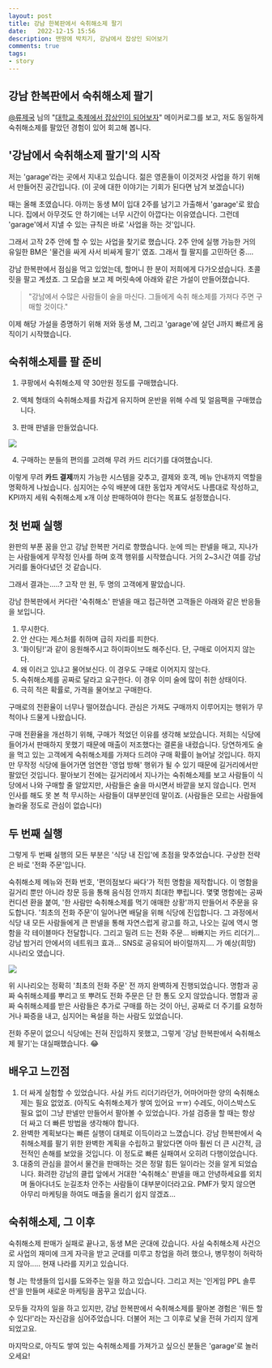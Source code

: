 ```yaml
---
layout: post
title: 강남 한복판에서 숙취해소제 팔기
date:   2022-12-15 15:56
description: 맨땅에 박치기, 강남에서 잡상인 되어보기
comments: true
tags:
- story
---
```


## 강남 한복판에서 숙취해소제 팔기

[@류제국](https://disquiet.io/@newempire) 님의 "[대학교 축제에서 잡상인이 되어보자](https://disquiet.io/@newempire/makerlog/4363)" 메이커로그를 보고, 저도 동일하게 숙취해소제를 팔았던 경험이 있어 회고해 봅니다.



## '강남에서 숙취해소제 팔기'의 시작
저는 'garage'라는 곳에서 지내고 있습니다. 젊은 영혼들이 이것저것 사업을 하기 위해서 만들어진 공간입니다. (이 곳에 대한 이야기는 기회가 된다면 남겨 보겠습니다)

때는 올해 초였습니다. 아끼는 동생 M이 입대 2주를 남기고 가출해서 'garage'로 왔습니다. 집에서 아무것도 안 하기에는 너무 시간이 아깝다는 이유였습니다. 그런데 'garage'에서 지낼 수 있는 규칙은 바로 '사업을 하는 것'입니다.

그래서 고작 2주 안에 할 수 있는 사업을 찾기로 했습니다. 2주 안에 실행 가능한 거의 유일한 BM은 '물건을 싸게 사서 비싸게 팔기' 였죠. 그래서 뭘 팔지를 고민하던 중....

강남 한복판에서 점심을 먹고 있었는데, 할머니 한 분이 저희에게 다가오셨습니다. 초콜릿을 팔고 계셨죠. 그 모습을 보고 제 머릿속에 아래와 같은 가설이 만들어졌습니다.

> "강남에서 수많은 사람들이 술을 마신다. 그들에게 숙취 해소제를 가져다 주면 구매할 것이다."

이제 해당 가설을 증명하기 위해 저와 동생 M, 그리고 'garage'에 살던 J까지 빠르게 움직이기 시작했습니다.

## 숙취해소제를 팔 준비

1. 쿠팡에서 숙취해소제 약 30만원 정도를 구매했습니다.

2. 액체 형태의 숙취해소제를 차갑게 유지하며 운반을 위해 수레 및 얼음팩을 구매했습니다.

3. 판매 판넬을 만들었습니다.

![](https://media.disquiet.io/images/makerlog/3fa69c775c65ccd8a8a13ab786955155937b1aa7c1d600cef12465158daa79a7)

4. 구매하는 분들의 편의를 고려해 무려 카드 리더기를 대여했습니다.


이렇게 무려 **카드 결제**까지 가능한 시스템을 갖추고, 결제와 호객, 메뉴 안내까지 역할을 명확하게 나눴습니다. 심지어는 수익 배분에 대한 동업자 계약서도 나름대로 작성하고, KPI까지 세워 숙취해소제 x개 이상 판매하여야 한다는 목표도 설정했습니다.


## 첫 번째 실행
완판의 부푼 꿈을 안고 강남 한복판 거리로 향했습니다. 눈에 띄는 판넬을 매고, 지나가는 사람들에게 무작정 인사를 하며 호객 행위를 시작했습니다. 거의 2~3시간 여를 강남 거리를 돌아다녔던 것 같습니다.

그래서 결과는.....? 고작 만 원, 두 명의 고객에게 팔았습니다.

강남 한복판에서 커다란 '숙취해소' 판넬을 매고 접근하면 고객들은 아래와 같은 반응들을 보입니다.

1. 무시한다.
2. 안 산다는 제스처를 취하며 급히 자리를 피한다.
3. '화이팅!'과 같이 응원해주시고 하이파이브도 해주신다. 단, 구매로 이어지지 않는다.
4. 왜 이러고 있냐고 물어보신다. 이 경우도 구매로 이어지지 않는다.
5. 숙취해소제를 공짜로 달라고 요구한다. 이 경우 이미 술에 많이 취한 상태이다.
6. 극히 적은 확률로, 가격을 물어보고 구매한다.

구매로의 전환율이 너무나 떨어졌습니다. 관심은 가져도 구매까지 이루어지는 행위가 무척이나 드물게 나왔습니다.

구매 전환율을 개선하기 위해, 구매가 적었던 이유를 생각해 보았습니다. 저희는 식당에 들어가서 판매하지 못했기 때문에 매출이 저조했다는 결론을 내렸습니다. 당연하게도 술을 먹고 있는 고객에게 숙취해소제를 가져다 드려야 구매 확률이 늘어날 것입니다. 하지만 무작정 식당에 들어가면 엄연한 '영업 방해' 행위가 될 수 있기 때문에 길거리에서만 팔았던 것입니다. 팔아보기 전에는 길거리에서 지나가는 숙취해소제를 보고 사람들이 식당에서 나와 구매할 줄 알았지만, 사람들은 술을 마시면서 바깥을 보지 않습니다. 먼저 인사를 해도 못 본 척 무시하는 사람들이 대부분인데 말이죠. (사람들은 모르는 사람들에 놀라울 정도로 관심이 없습니다)


## 두 번째 실행
그렇게 두 번째 실행의 모든 부분은 '식당 내 진입'에 초점을 맞추었습니다. 구상한 전략은 바로 '전화 주문'입니다.

숙취해소제 메뉴와 전화 번호, '편의점보다 싸다'가 적힌 명함을 제작합니다. 이 명함을 길거리 뿐만 아니라 창문 등을 통해 음식점 안까지 최대한 뿌립니다. 몇몇 명함에는 공짜 컨디션 환을 붙여, '한 사람만 숙취해소제를 먹기 애매한 상황'까지 만들어서 주문을 유도합니다. '최초의 전화 주문'이 일어나면 배달을 위해 식당에 진입합니다. 그 과정에서 식당 내 모든 사람들에게 큰 판넬을 통해 자연스럽게 광고를 하고, 나오는 길에 역시 명함을 각 테이블마다 전달합니다. 그리고 밀려 드는 전화 주문... 바빠지는 카드 리더기... 강남 밤거리 안에서의 네트워크 효과... SNS로 공유되어 바이럴까지.... 가 예상(희망) 시나리오 였습니다.

![](https://media.disquiet.io/images/makerlog/777d8b4dc172794579c74d91edffd1cec834282ec9a9bf6fcc260cbc3b4efaa2)

위 시나리오는 정확히 '최초의 전화 주문' 전 까지 완벽하게 진행되었습니다. 명함과 공짜 숙취해소제를 뿌리고 또 뿌려도 전화 주문은 단 한 통도 오지 않았습니다. 명함과 공짜 숙취해소제를 받은 사람들은 추가로 구매를 하는 것이 아닌, 공짜로 더 주기를 요청하거나 짜증을 내고, 심지어는 욕설을 하는 사람도 있었습니다.

전화 주문이 없으니 식당에는 전혀 진입하지 못했고, 그렇게 '강남 한복판에서 숙취해소제 팔기'는 대실패했습니다. 😂


## 배우고 느낀점
1. 더 싸게 실험할 수 있었습니다. 사실 카드 리더기라던가, 어마어마한 양의 숙취해소제는 필요 없었죠. (아직도 숙취해소제가 쌓여 있어요 ㅠㅠ) 수레도, 아이스박스도 필요 없이 그냥 판넬만 만들어서 팔아볼 수 있었습니다. 가설 검증을 할 때는 항상 더 싸고 더 빠른 방법을 생각해야 합니다.
2. 완벽한 계획보다는 빠른 실행이 대체로 이득이라고 느꼈습니다. 강남 한복판에서 숙취해소제를 팔기 위한 완벽한 계획을 수립하고 팔았다면 아마 훨씬 더 큰 시간적, 금전적인 손해를 보았을 것입니다. 이 정도로 빠른 실패여서 오히려 다행이었습니다.
3. 대중의 관심을 끌어서 물건을 판매하는 것은 정말 힘든 일이라는 것을 알게 되었습니다. 화려한 강남의 클럽 앞에서 거대한 '숙취해소' 판넬을 매고 안녕하세요를 외치며 돌아다녀도 눈길조차 안주는 사람들이 대부분이더라고요. PMF가 맞지 않으면 아무리 마케팅을 하여도 매출을 올리기 쉽지 않겠죠...


## 숙취해소제, 그 이후
숙취해소제 판매가 실패로 끝나고, 동생 M은 군대에 갔습니다. 사실 숙취해소제 사건으로 사업의 재미에 크게 자극을 받고 군대를 미루고 창업을 하려 했으나, 병무청이 허락하지 않아..... 현재 나라를 지키고 있습니다.

형 J는 학생들의 입시를 도와주는 일을 하고 있습니다. 그리고 저는 '인게임 PPL 솔루션'을 만들며 새로운 마케팅을 꿈꾸고 있습니다.

모두들 각자의 일을 하고 있지만, 강남 한복판에서 숙취해소제를 팔아본 경험은 '뭐든 할 수 있다!'라는 자신감을 심어주었습니다. 더불어 저는 그 이후로 낯을 전혀 가리지 않게 되었고요.

마지막으로, 아직도 쌓여 있는 숙취해소제를 가져가고 싶으신 분들은 'garage'로 놀러오세요!
